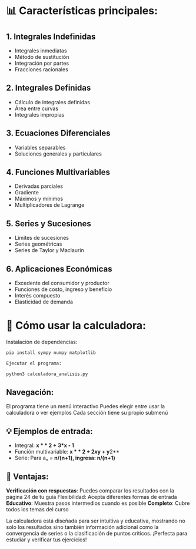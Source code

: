 # 📊 Características principales:

## 1. Integrales Indefinidas

* Integrales inmediatas
* Método de sustitución
* Integración por partes
* Fracciones racionales

## 2. Integrales Definidas

* Cálculo de integrales definidas
* Área entre curvas
* Integrales impropias

## 3. Ecuaciones Diferenciales

* Variables separables
* Soluciones generales y particulares

## 4. Funciones Multivariables

* Derivadas parciales
* Gradiente
* Máximos y mínimos
* Multiplicadores de Lagrange

## 5. Series y Sucesiones

* Límites de sucesiones
* Series geométricas
* Series de Taylor y Maclaurin

## 6. Aplicaciones Económicas

* Excedente del consumidor y productor
* Funciones de costo, ingreso y beneficio
* Interés compuesto
* Elasticidad de demanda

# 🚀 Cómo usar la calculadora:

Instalación de dependencias:

```bash
pip install sympy numpy matplotlib

Ejecutar el programa:

python3 calculadora_analisis.py
```
## Navegación:

El programa tiene un menú interactivo
Puedes elegir entre usar la calculadora o ver ejemplos
Cada sección tiene su propio submenú



## 💡 Ejemplos de entrada:

- Integral: **x * * 2 + 3*x - 1**
- Función multivariable: **x * * 2 + 2*x*y + y**2**
- Serie: Para aₙ = **n/(n+1), ingresa: n/(n+1)**

## 🎯 Ventajas:

**Verificación con respuestas**: Puedes comparar los resultados con la página 24 de tu guía
Flexibilidad: Acepta diferentes formas de entrada
**Educativo**: Muestra pasos intermedios cuando es posible
**Completo**: Cubre todos los temas del curso

La calculadora está diseñada para ser intuitiva y educativa, mostrando no solo los resultados sino también información adicional como la convergencia de series o la clasificación de puntos críticos. ¡Perfecta para estudiar y verificar tus ejercicios!

